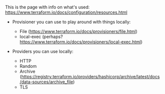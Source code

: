 This is the page with info on what's used: https://www.terraform.io/docs/configuration/resources.html

- Provisioner you can use to play around with things locally:
    - File (https://www.terraform.io/docs/provisioners/file.html)
    - local-exec (perhaps? https://www.terraform.io/docs/provisioners/local-exec.html)

- Providers you can use locally:
    - HTTP
    - Random
    - Archive (https://registry.terraform.io/providers/hashicorp/archive/latest/docs/data-sources/archive_file)
    - TLS

